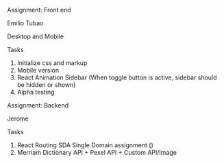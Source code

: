 Assignment: Front end 

Emilio Tubao

Desktop and Mobile 

Tasks

1. Initialize css and markup
2. Mobile version
3. React Animation Sidebar (When toggle button is active, sidebar should be hidden or shown)
4. Alpha testing


Assignment: Backend

Jerome 

Tasks

1. React Routing SDA Single Domain assignment ()
2. Merriam Dictionary API + Pexel API + Custom API/Image
